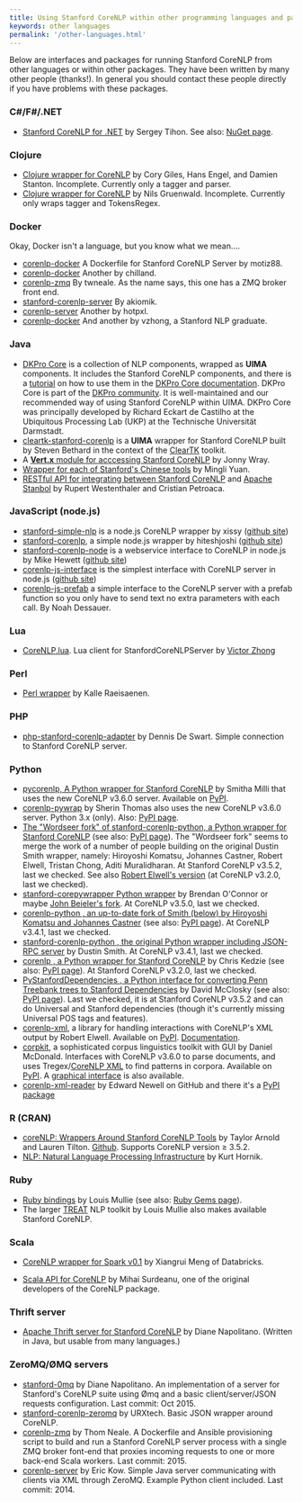 ```yaml
---
title: Using Stanford CoreNLP within other programming languages and packages
keywords: other languages
permalink: '/other-languages.html'
---
```


Below are interfaces and packages for running Stanford CoreNLP from other languages or within other packages. They have been written by many other people (thanks!). In general you should contact these people directly if you have problems with these packages.

### C#/F#/.NET
* [Stanford CoreNLP for .NET](http://sergey-tihon.github.io/Stanford.NLP.NET/StanfordCoreNLP.html) by Sergey Tihon.  See also: [NuGet page](https://www.nuget.org/packages/Stanford.NLP.CoreNLP/).

### Clojure

* [Clojure wrapper for CoreNLP](https://github.com/damienstanton/stanford-corenlp) by Cory Giles, Hans Engel, and Damien Stanton. Incomplete. Currently only a tagger and parser.
* [Clojure wrapper for CoreNLP](https://github.com/ngrunwald/stanford-nlp-tools)
by Nils Gruenwald. Incomplete. Currently only wraps tagger and TokensRegex.

### Docker

Okay, Docker isn't a language, but you know what we mean….

* [corenlp-docker](https://hub.docker.com/r/motiz88/corenlp/) A Dockerfile for Stanford CoreNLP Server by motiz88.
* [corenlp-docker](https://github.com/chilland/corenlp-docker) Another by chilland.
* [corenlp-zmq](https://github.com/twneale/corenlp-zmq) By twneale. As the name says, this one has a ZMQ broker front end.
* [stanford-corenlp-server](https://github.com/akiomik/stanford-corenlp-server) By akiomik.
* [corenlp-server](https://github.com/hotpxl/corenlp-server) Another by hotpxl.
* [corenlp-docker](https://github.com/vzhong/corenlp-docker) And another by vzhong, a Stanford NLP graduate.

### Java

* [DKPro Core](https://dkpro.github.io/dkpro-core/) is a collection of NLP components, wrapped as **UIMA** components.
It includes the Stanford CoreNLP components, and there is a [tutorial](https://dkpro.github.io/dkpro-core/java/recipes/stanfordnlp/) on how to use them in the [DKPro Core documentation](https://dkpro.github.io/dkpro-core/documentation/).
DKPro Core is part of the [DKPro community](https://dkpro.github.io). It is well-maintained and our recommended way of using Stanford CoreNLP within UIMA. DKPro Core was principally developed by Richard Eckart de Castilho at the Ubiquitous Processing Lab (UKP) at the Technische Universität Darmstadt.
* [cleartk-stanford-corenlp](https://github.com/ClearTK/cleartk/tree/master/cleartk-stanford-corenlp) is a **UIMA** wrapper for Stanford CoreNLP built by Steven Bethard in the context of the [ClearTK](http://cleartk.github.io/cleartk/) toolkit.
* A [**Vert.x** module for acccessing Stanford CoreNLP](https://github.com/jonnywray/mod-stanford-corenlp) by Jonny Wray.
* [Wrapper for each of Stanford's Chinese tools](https://github.com/guokr/stan-cn-nlp) by Mingli Yuan.
* [RESTful API for integrating between Stanford CoreNLP](https://github.com/westei/stanbol-stanfordnlp) and [Apache Stanbol](https://stanbol.apache.org/) by
    Rupert Westenthaler and Cristian Petroaca.

### JavaScript (node.js)

* [stanford-simple-nlp](https://npmjs.org/package/stanford-simple-nlp) is a node.js CoreNLP wrapper by xissy 
([github site](https://github.com/xissy/node-stanford-simple-nlp))
* [stanford-corenlp](https://www.npmjs.org/package/stanford-corenlp), a simple node.js wrapper by hiteshjoshi 
([github site](https://github.com/hiteshjoshi/node-stanford-corenlp)) 
* [stanford-corenlp-node](https://github.com/mhewett/stanford-corenlp-node) is a webservice interface to CoreNLP in node.js by Mike Hewett 
([github site](https://github.com/mhewett/stanford-corenlp-node))
* [corenlp-js-interface](https://www.npmjs.com/package/corenlp-js-interface) is the simplest interface with CoreNLP server in node.js
([github site](https://github.com/noahDess/corenlp-js-interface)) 
* [corenlp-js-prefab](https://www.npmjs.com/package/corenlp-js-prefab) a simple interface to the CoreNLP server with a prefab function so you only have to send text no extra parameters with each call. By Noah Dessauer.

### Lua

* [CoreNLP.lua](https://github.com/vzhong/CoreNLP.lua). Lua client for StanfordCoreNLPServer by [Victor Zhong](http://www.victorzhong.com/)

### Perl

* [Perl wrapper](https://metacpan.org/module/Lingua::StanfordCoreNLP) by Kalle Raeisaenen.

### PHP

* [php-stanford-corenlp-adapter](https://github.com/DennisDeSwart/php-stanford-corenlp-adapter) by Dennis De Swart. Simple connection to Stanford CoreNLP server.

### Python
* [pycorenlp, A Python wrapper for Stanford CoreNLP](https://github.com/smilli/py-corenlp) by Smitha Milli that uses the new CoreNLP v3.6.0 server. Available on [PyPI](https://pypi.python.org/pypi/pycorenlp/).
* [corenlp-pywrap](https://github.com/hhsecond/corenlp_pywrap) by Sherin Thomas also uses the new CoreNLP v3.6.0 server. Python 3.x (only). Also: [PyPI page](https://pypi.python.org/pypi/corenlp_pywrap).
* [The "Wordseer fork" of stanford-corenlp-python, a Python wrapper for Stanford CoreNLP](https://github.com/Wordseer/stanford-corenlp-python) (see also: [PyPI page](https://pypi.python.org/pypi/stanford-corenlp-python)).  The "Wordseer fork" seems to merge the work of a number of people building on the original Dustin Smith wrapper, namely: Hiroyoshi Komatsu, Johannes Castner, Robert Elwell, Tristan Chong, Aditi Muralidharan. At Stanford CoreNLP v3.5.2, last we checked.  See also [Robert Elwell's version](https://github.com/relwell/stanford-corenlp-python) (at CoreNLP v3.2.0, last we checked).
* [stanford-corepywrapper Python wrapper](https://github.com/brendano/stanford-corepywrapper) by Brendan O'Connor or maybe [John Beieler's fork](https://github.com/johnb30/stanford-corepywrapper). At CoreNLP v3.5.0, last we checked.
* [corenlp-python , an up-to-date fork of Smith (below) by Hiroyoshi Komatsu and Johannes Castner](https://bitbucket.org/torotoki/corenlp-python) (see also: [PyPI page](https://pypi.python.org/pypi/corenlp-python)). At CoreNLP v3.4.1, last we checked.
* [stanford-corenlp-python , the original Python wrapper including JSON-RPC server](https://github.com/dasmith/stanford-corenlp-python) by Dustin Smith. At CoreNLP v3.4.1, last we checked.
* [corenlp , a Python wrapper for Stanford CoreNLP](https://github.com/kedz/corenlp) by Chris Kedzie (see also: [PyPI page](https://pypi.python.org/pypi/corenlp)). At Stanford CoreNLP v3.2.0, last we checked. 
* [PyStanfordDependencies , a Python interface for converting Penn Treebank trees to Stanford Dependencies](https://github.com/dmcc/PyStanfordDependencies) by David McClosky (see also: [PyPI page](https://pypi.python.org/pypi/PyStanfordDependencies)). Last we checked, it is at Stanford CoreNLP v3.5.2 and can do Universal and Stanford dependencies (though it's currently missing Universal POS tags and features).
* [corenlp-xml](https://github.com/relwell/corenlp-xml-lib), a library for handling interactions with CoreNLP's XML output by Robert Elwell. Available on [PyPI](https://pypi.python.org/pypi/corenlp-xml). [Documentation](http://corenlp-xml-library.readthedocs.io/en/latest/#).
* [corpkit](https://www.github.com/interrogator/corpkit), a sophisticated corpus linguistics toolkit with GUI by Daniel McDonald. Interfaces with CoreNLP v3.6.0 to parse documents, and uses Tregex/[CoreNLP XML](https://github.com/relwell/corenlp-xml-lib) to find patterns in corpora. Available on [PyPI](https://pypi.python.org/pypi/corpkit). A [graphical interface](http://interrogator.github.io/corpkit/) is also available.
* [corenlp-xml-reader](https://github.com/enewe101/corenlp-xml-reader) by Edward Newell on GitHub and there it's a [PyPI package](https://pypi.python.org/pypi/corenlp-xml-reader/0.0.7)

### R (CRAN)

* [coreNLP: Wrappers Around Stanford CoreNLP Tools](https://cran.r-project.org/web/packages/coreNLP/) by Taylor Arnold and Lauren Tilton.  [Github](https://github.com/statsmaths/coreNLP). Supports CoreNLP version &ge; 3.5.2.
* [NLP: Natural Language Processing Infrastructure](https://cran.r-project.org/web/packages/NLP/) by Kurt Hornik.

### Ruby

* [Ruby bindings](https://github.com/louismullie/stanford-core-nlp) by Louis Mullie (see also: [Ruby Gems page](https://rubygems.org/gems/stanford-core-nlp)).
* The larger [TREAT](https://github.com/louismullie/treat) NLP toolkit by Louis Mullie also makes available Stanford CoreNLP.

### Scala

* [CoreNLP wrapper for Spark v0.1](https://github.com/databricks/spark-corenlp) by Xiangrui Meng of Databricks.

* [Scala API for CoreNLP](https://github.com/sistanlp/processors) by Mihai Surdeanu, one of the original developers of the CoreNLP package.


### Thrift server

* [Apache Thrift server for Stanford CoreNLP](https://github.com/EducationalTestingService/stanford-thrift) by Diane Napolitano. (Written in Java, but usable from many languages.)

### ZeroMQ/ØMQ servers

* [stanford-0mq](https://github.com/dmnapolitano/stanford-0mq) by Diane Napolitano. An implementation of a server for Stanford's CoreNLP suite using Ømq and a basic client/server/JSON requests configuration. Last commit: Oct 2015.
* [stanford-corenlp-zeromq](https://github.com/URXtech/stanford-corenlp-zeromq) by URXtech. Basic JSON wrapper around CoreNLP.
* [corenlp-zmq](https://github.com/twneale/corenlp-zmq) by Thom Neale. A Dockerfile and Ansible provisioning script to build and run a Stanford CoreNLP server process with a single ZMQ broker font-end that proxies incoming requests to one or more back-end Scala workers. Last commit: 2015.
* [corenlp-server](https://github.com/kowey/corenlp-server) by Eric Kow. Simple Java server communicating with clients via XML through ZeroMQ. Example Python client included. Last commit: 2014.
 
